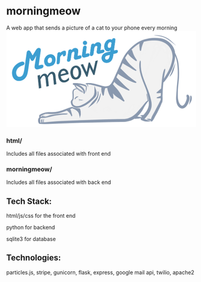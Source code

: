 # morningmeow
A web app that sends a picture of a cat to your phone every morning
<img src="https://github.com/kazar4/morningmeow/blob/master/html/LogoNew2.png" width="600">

### html/
Includes all files associated with front end
### morningmeow/
Includes all files associated with back end


## Tech Stack:
html/js/css for the front end

python for backend

sqlite3 for database


## Technologies:
particles.js, stripe, gunicorn, flask, express, google mail api, twilio, apache2
